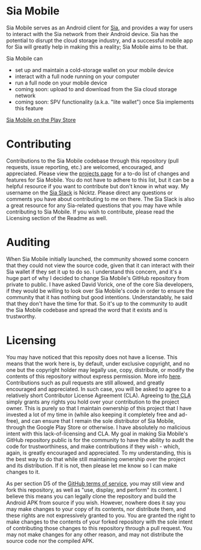 # Sia Mobile
Sia Mobile serves as an Android client for [Sia](https://github.com/NebulousLabs/Sia), and provides a way for users to interact with the Sia network from their Android device. Sia has the potential to disrupt the cloud storage industry, and a successful mobile app for Sia will greatly help in making this a reality; Sia Mobile aims to be that.

Sia Mobile can
* set up and maintain a cold-storage wallet on your mobile device
* interact with a full node running on your computer
* run a full node on your mobile device
* coming soon: upload to and download from the Sia cloud storage network
* coming soon: SPV functionality (a.k.a. "lite wallet") once Sia implements this feature

[Sia Mobile on the Play Store](https://play.google.com/store/apps/details?id=vandyke.siamobile)

# Contributing
Contributions to the Sia Mobile codebase through this repository (pull requests, issue reporting, etc.) are welcomed, encouraged, and appreciated. Please view the [projects page](https://github.com/NickvanDyke/Sia-Mobile/projects) for a to-do list of changes and features for Sia Mobile. You do not have to adhere to this list, but it can be a helpful resource if you want to contribute but don't know in what way. My username on the [Sia Slack](siatalk.slack.com) is Nicktz. Please direct any questions or comments you have about contributing to me on there. The Sia Slack is also a great resource for any Sia-related questions that you may have while contributing to Sia Mobile. If you wish to contribute, please read the Licensing section of the Readme as well.

# Auditing
When Sia Mobile initially launched, the community showed some concern that they could not view the source code, given that it can interact with their Sia wallet if they set it up to do so. I understand this concern, and it's a huge part of why I decided to change Sia Mobile's GitHub repository from private to public. I have asked David Vorick, one of the core Sia developers, if they would be willing to look over Sia Mobile's code in order to ensure the community that it has nothing but good intentions. Understandably, he said that they don't have the time for that. So it's up to the community to audit the Sia Mobile codebase and spread the word that it exists and is trustworthy.

# Licensing
You may have noticed that this reposity does not have a license. This means that the work here is, by default, under exclusive copyright, and no one but the copyright holder may legally use, copy, distribute, or modify the contents of this repository without express permission. More info [here](https://choosealicense.com/no-license/). Contributions such as pull requests are still allowed, and greatly encouraged and appreciated. In such case, you will be asked to agree to a relatively short Contributor License Agreement (CLA). Agreeing to [the CLA](https://gist.github.com/NickvanDyke/88e90b0cd9c95ff482b1ace258bd0e76) simply grants any rights you hold over your contribution to the project owner. This is purely so that I maintain ownership of this project that I have invested a lot of my time in (while also keeping it completely free and ad-free), and can ensure that I remain the sole distributor of Sia Mobile, through the Google Play Store or otherwise. I have absolutely no malicious intent with this lack-of-licensing and CLA. My goal in making Sia Mobile's GitHub repository public is for the community to have the ability to audit the code for trustworthiness, and make contributions if they wish - which, again, is greatly encouraged and appreciated. To my understanding, this is the best way to do that while still maintaining ownership over the project and its distribution. If it is not, then please let me know so I can make changes to it.

As per section D5 of the [GitHub terms of service](https://help.github.com/articles/github-terms-of-service/), you may still view and fork this repository, as well as "use, display, and perform" its content. I believe this means you can legally clone the repository and build the Android APK from source if you wish. However, nowhere does it say you may make changes to your copy of its contents, nor distribute them, and these rights are not expressively granted to you. You are granted the right to make changes to the contents of your forked repository with the sole intent of contributing those changes to this repository through a pull request. You may not make changes for any other reason, and may not distribute the source code nor the compiled APK.
